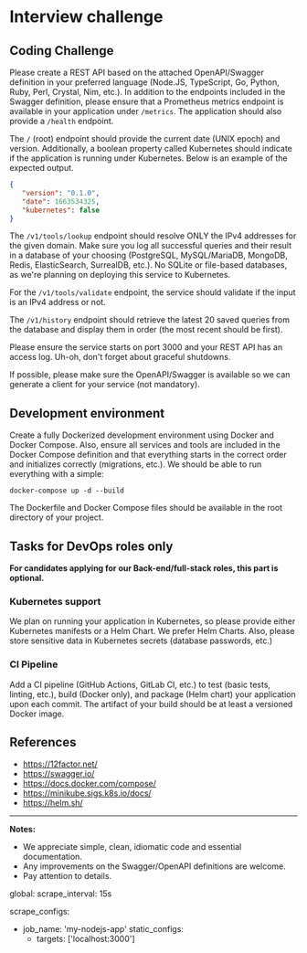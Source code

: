 # Interview challenge

## Coding Challenge

Please create a REST API based on the attached OpenAPI/Swagger definition in your preferred language (Node.JS, TypeScript, Go, Python, Ruby, Perl, Crystal, Nim, etc.). In addition to the endpoints included in the Swagger definition, please ensure that a Prometheus metrics endpoint is available in your application under `/metrics`. The application should also provide a `/health` endpoint.

The `/` (root) endpoint should provide the current date (UNIX epoch) and version. Additionally, a boolean property called Kubernetes should indicate if the application is running under Kubernetes. Below is an example of the expected output.

```json
{
   "version": "0.1.0",
   "date": 1663534325,
   "kubernetes": false
}
```

The `/v1/tools/lookup` endpoint should resolve ONLY the IPv4 addresses for the given domain. Make sure you log all successful queries and their result in a database of your choosing (PostgreSQL, MySQL/MariaDB, MongoDB, Redis, ElasticSearch, SurrealDB, etc.). No SQLite or file-based databases, as we're planning on deploying this service to Kubernetes.

For the `/v1/tools/validate` endpoint, the service should validate if the input is an IPv4 address or not.

The `/v1/history` endpoint should retrieve the latest 20 saved queries from the database and display them in order (the most recent should be first).

Please ensure the service starts on port 3000 and your REST API has an access log. Uh-oh, don't forget about graceful shutdowns.

If possible, please make sure the OpenAPI/Swagger is available so we can generate a client for your service (not mandatory).

## Development environment

Create a fully Dockerized development environment using Docker and Docker Compose. Also, ensure all services and tools are included in the Docker Compose definition and that everything starts in the correct order and initializes correctly (migrations, etc.). We should be able to run everything with a simple:

```
docker-compose up -d --build
```

The Dockerfile and Docker Compose files should be available in the root directory of your project.

## Tasks for DevOps roles only
**For candidates applying for our Back-end/full-stack roles, this part is optional.**

### Kubernetes support

We plan on running your application in Kubernetes, so please provide either Kubernetes manifests or a Helm Chart. We prefer Helm Charts. Also, please store sensitive data in Kubernetes secrets (database passwords, etc.)

### CI Pipeline

Add a CI pipeline (GitHub Actions, GitLab CI, etc.) to test (basic tests, linting, etc.), build (Docker only), and package (Helm chart) your application upon each commit. The artifact of your build should be at least a versioned Docker image.

## References
- https://12factor.net/
- https://swagger.io/
- https://docs.docker.com/compose/
- https://minikube.sigs.k8s.io/docs/
- https://helm.sh/

---

**Notes:**

- We appreciate simple, clean, idiomatic code and essential documentation.
- Any improvements on the Swagger/OpenAPI definitions are welcome.
- Pay attention to details.


global:
  scrape_interval: 15s

scrape_configs:
  - job_name: 'my-nodejs-app'
    static_configs:
      - targets: ['localhost:3000']
